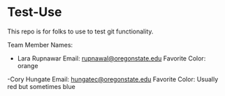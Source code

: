 # Test-Use
This repo is for folks to use to test git functionality.

Team Member Names:
- Lara Rupnawar
Email: rupnawal@oregonstate.edu
Favorite Color: orange

-Cory Hungate
Email: hungatec@oregonstate.edu
Favorite Color: Usually red but sometimes blue